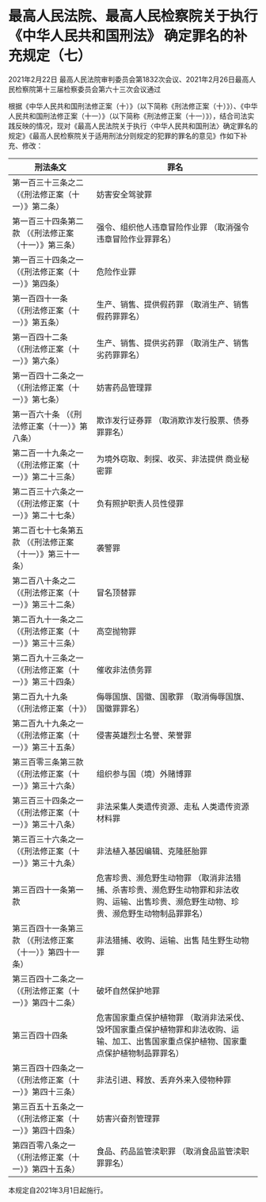 # 最高人民法院、最高人民检察院关于执行《中华人民共和国刑法》 确定罪名的补充规定（七）

2021年2月22日 最高人民法院审判委员会第1832次会议、2021年2月26日最高人民检察院第十三届检察委员会第六十三次会议通过



根据《中华人民共和国刑法修正案（十）》（以下简称《刑法修正案（十）》）、《中华人民共和国刑法修正案（十一）》（以下简称《刑法修正案（十一）》），结合司法实践反映的情况，现对《最高人民法院关于执行〈中华人民共和国刑法〉确定罪名的规定》《最高人民检察院关于适用刑法分则规定的犯罪的罪名的意见》作如下补充、修改：

<!-- TABLE -->
| 刑法条文 |罪名 |
|-----|-----|
| 第一百三十三条之二 （《刑法修正案（十一）》第二条） |妨害安全驾驶罪 |
| 第一百三十四条第二款 （《刑法修正案（十一）》第三条） |强令、组织他人违章冒险作业罪 （取消强令违章冒险作业罪罪名） |
| 第一百三十四条之一 （《刑法修正案（十一）》第四条） |危险作业罪 |
| 第一百四十一条 （《刑法修正案（十一）》第五条） |生产、销售、提供假药罪 （取消生产、销售假药罪罪名） |
| 第一百四十二条 （《刑法修正案（十一）》第六条） |生产、销售、提供劣药罪 （取消生产、销售劣药罪罪名） |
| 第一百四十二条之一 （《刑法修正案（十一）》第七条） |妨害药品管理罪 |
| 第一百六十条 （《刑法修正案（十一）》第八条） |欺诈发行证券罪 （取消欺诈发行股票、债券罪罪名） |
| 第二百一十九条之一 （《刑法修正案（十一）》第二十三条） |为境外窃取、刺探、收买、非法提供 商业秘密罪 |
| 第二百三十六条之一 （《刑法修正案（十一）》第二十七条） |负有照护职责人员性侵罪 |
| 第二百七十七条第五款 （《刑法修正案（十一）》第三十一条） |袭警罪 |
| 第二百八十条之二 （《刑法修正案（十一）》第三十二条） |冒名顶替罪 |
| 第二百九十一条之二 （《刑法修正案（十一）》第三十三条） |高空抛物罪 |
| 第二百九十三条之一 （《刑法修正案（十一）》第三十四条） |催收非法债务罪 |
| 第二百九十九条 （《刑法修正案（十》） |侮辱国旗、国徽、国歌罪 （取消侮辱国旗、国徽罪罪名） |
| 第二百九十九条之一 （《刑法修正案（十一）》第三十五条） |侵害英雄烈士名誉、荣誉罪 |
| 第三百零三条第三款 （《刑法修正案（十一）》第三十六条） |组织参与国（境）外赌博罪 |
| 第三百三十四条之一 （《刑法修正案（十一）》第三十八条） |非法采集人类遗传资源、走私 人类遗传资源材料罪 |
| 第三百三十六条之一 （《刑法修正案（十一）》第三十九条） |非法植入基因编辑、克隆胚胎罪 |
| 第三百四十一条第一款 |危害珍贵、濒危野生动物罪 （取消非法猎捕、杀害珍贵、濒危野生动物罪和非法收购、运输、出售珍贵、濒危野生动物、珍贵、濒危野生动物制品罪罪名） |
| 第三百四十一条第三款 （《刑法修正案（十一）》第四十一条） |非法猎捕、收购、运输、出售 陆生野生动物罪 |
| 第三百四十二条之一 （《刑法修正案（十一）》第四十二条） |破坏自然保护地罪 |
| 第三百四十四条 |危害国家重点保护植物罪 （取消非法采伐、毁坏国家重点保护植物罪和非法收购、运输、加工、出售国家重点保护植物、国家重点保护植物制品罪罪名） |
| 第三百四十四条之一 （《刑法修正案（十一）》第四十三条） |非法引进、释放、丢弃外来入侵物种罪 |
| 第三百五十五条之一 （《刑法修正案（十一）》第四十四条） |妨害兴奋剂管理罪 |
| 第四百零八条之一 （《刑法修正案（十一）》第四十五条） |食品、药品监管渎职罪 （取消食品监管渎职罪罪名） |
<!-- TABLE END -->

本规定自2021年3月1日起施行。

